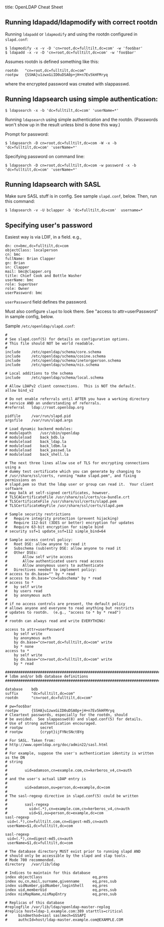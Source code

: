 title: OpenLDAP Cheat Sheet

## Running ldapadd/ldapmodify with correct rootdn

Running `ldapadd` or `ldapmodify` and using the rootdn configured in
`slapd.conf`:

    $ ldapmodify -x -v -D 'cn=root,dc=fulltilt,dc=com' -w 'foo$bar'
    $ ldapadd -x -v -D 'cn=root,dc=fulltilt,dc=com' -w 'foo$bar'

Assumes rootdn is defined something like this:

    rootdn   "cn=root,dc=fulltilt,dc=com"
    rootpw   {SSHA}u1zwxGiID0uDSA0p+jH+n7Ev5kHFMryq

where the encrypted password was created with slappasswd.

## Running ldapsearch using simple authentication:

    $ ldapsearch -x -b 'dc=fulltilt,dc=com' 'userName=*'

Running `ldapsearch` using simple authentication and the rootdn. (Passwords
won't show up in the result unless bind is done this way.)

Prompt for password:

    $ ldapsearch -D cn=root,dc=fulltilt,dc=com -W -x -b 'dc=fulltilt,dc=com' 'userName=*'

Specifying password on command line:

    $ ldapsearch -D cn=root,dc=fulltilt,dc=com -w password -x -b 'dc=fulltilt,dc=com' 'userName=*'

## Running ldapsearch with SASL

Make sure SASL stuff is in config. See sample `slapd.conf`, below. Then,
run this command:

    $ ldapsearch -v -U bclapper -b 'dc=fulltilt,dc=com'  username=*

## Specifying user's password

Easiest way is via LDIF, in a field. e.g.,

    dn: cn=bmc,dc=fulltilt,dc=com
    objectClass: localperson
    cn: bmc
    fullName: Brian Clapper
    gn: Brian
    sn: Clapper
    mail: bmc@clapper.org
    title: Chief Cook and Bottle Washer
    userName: bmc
    role: SuperUser
    role: Owner
    userPassword: bmc

`userPassword` field defines the password.

Must also configure `slapd` to look there. See "access to attr=userPassword"
in sample config, below.

Sample `/etc/openldap/slapd.conf`:

    #
    # See slapd.conf(5) for details on configuration options.
    # This file should NOT be world readable.
    #
    include		/etc/openldap/schema/core.schema
    include		/etc/openldap/schema/cosine.schema
    include		/etc/openldap/schema/inetorgperson.schema
    include		/etc/openldap/schema/nis.schema
    
    # Local additions to the schema
    include		/etc/openldap/schema/local.schema
    
    # Allow LDAPv2 client connections.  This is NOT the default.
    allow bind_v2
    
    # Do not enable referrals until AFTER you have a working directory
    # service AND an understanding of referrals.
    #referral	ldap://root.openldap.org
    
    pidfile		/var/run/slapd.pid
    argsfile	/var/run/slapd.args
    
    # Load dynamic backend modules:
    # modulepath	/usr/sbin/openldap
    # moduleload	back_bdb.la
    # moduleload	back_ldap.la
    # moduleload	back_ldbm.la
    # moduleload	back_passwd.la
    # moduleload	back_shell.la
    
    # The next three lines allow use of TLS for encrypting connections using a
    # dummy test certificate which you can generate by changing to
    # /usr/share/ssl/certs, running "make slapd.pem", and fixing permissions on
    # slapd.pem so that the ldap user or group can read it.  Your client software
    # may balk at self-signed certificates, however.
    # TLSCACertificateFile /usr/share/ssl/certs/ca-bundle.crt
    # TLSCertificateFile /usr/share/ssl/certs/slapd.pem
    # TLSCertificateKeyFile /usr/share/ssl/certs/slapd.pem
    
    # Sample security restrictions
    #	Require integrity protection (prevent hijacking)
    #	Require 112-bit (3DES or better) encryption for updates
    #	Require 63-bit encryption for simple bind
    # security ssf=1 update_ssf=112 simple_bind=64
    
    # Sample access control policy:
    #	Root DSE: allow anyone to read it
    #	Subschema (sub)entry DSE: allow anyone to read it
    #	Other DSEs:
    #		Allow self write access
    #		Allow authenticated users read access
    #		Allow anonymous users to authenticate
    #	Directives needed to implement policy:
    # access to dn.base="" by * read
    # access to dn.base="cn=Subschema" by * read
    # access to *
    #	by self write
    #	by users read
    #	by anonymous auth
    #
    # if no access controls are present, the default policy
    # allows anyone and everyone to read anything but restricts
    # updates to rootdn.  (e.g., "access to * by * read")
    #
    # rootdn can always read and write EVERYTHING!
    
    access to attr=userPassword
    	by self write
    	by anonymous auth
    	by dn.base="cn=root,dc=fulltilt,dc=com" write
    	by * none
    access to *
    	by self write
    	by dn.base="cn=root,dc=fulltilt,dc=com" write
    	by * read
    
    #######################################################################
    # ldbm and/or bdb database definitions
    #######################################################################
    
    database	bdb
    suffix		"dc=fulltilt,dc=com"
    rootdn		"cn=root,dc=fulltilt,dc=com"
    
    # pw=foo$bar
    rootpw		{SSHA}u1zwxGiID0uDSA0p+jH+n7Ev5kHFMryq
    # Cleartext passwords, especially for the rootdn, should
    # be avoided.  See slappasswd(8) and slapd.conf(5) for details.
    # Use of strong authentication encouraged.
    # rootpw		secret
    # rootpw		{crypt}ijFYNcSNctBYg
    
    # For SASL. Taken from:
    # http://www.openldap.org/doc/admin22/sasl.html
    #
    # For example, suppose the user's authentication identity is written as the DN
    # string
    #
    #        uid=adamson,cn=example.com,cn=kerberos_v4,cn=auth
    #
    # and the user's actual LDAP entry is
    #
    #        uid=adamson,ou=person,dc=example,dc=com
    #
    # The sasl-regexp directive in slapd.conf(5) could be written
    #
    #        sasl-regexp
    #          uid=(.*),cn=example.com,cn=kerberos_v4,cn=auth
    #          uid=$1,ou=person,dc=example,dc=com
    sasl-regexp
     uid=(.*),cn=fulltilt.com,cn=digest-md5,cn=auth
     userName=$1,dc=fulltilt,dc=com
    
    sasl-regexp
     uid=(.*),cn=digest-md5,cn=auth
     userName=$1,dc=fulltilt,dc=com
    
    # The database directory MUST exist prior to running slapd AND 
    # should only be accessible by the slapd and slap tools.
    # Mode 700 recommended.
    directory	/var/lib/ldap
    
    # Indices to maintain for this database
    index objectClass                       eq,pres
    index ou,cn,mail,surname,givenname      eq,pres,sub
    index uidNumber,gidNumber,loginShell    eq,pres
    index uid,memberUid                     eq,pres,sub
    index nisMapName,nisMapEntry            eq,pres,sub
    
    # Replicas of this database
    #replogfile /var/lib/ldap/openldap-master-replog
    #replica host=ldap-1.example.com:389 starttls=critical
    #     bindmethod=sasl saslmech=GSSAPI
    #     authcId=host/ldap-master.example.com@EXAMPLE.COM

